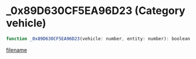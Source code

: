 # _0x89D630CF5EA96D23 (Category vehicle)

```js
function _0x89D630CF5EA96D23(vehicle: number, entity: number): boolean
```

[filename](_0x89D630CF5EA96D23_m.md ':include')